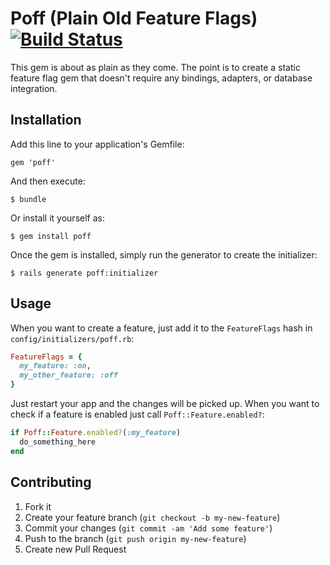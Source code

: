 # Poff (Plain Old Feature Flags) [![Build Status](https://secure.travis-ci.org/abedra/poff.png)](http://travis-ci.org/abedra/poff?branch=master)

This gem is about as plain as they come. The point is to create a
static feature flag gem that doesn't require any bindings, adapters,
or database integration.

## Installation

Add this line to your application's Gemfile:

    gem 'poff'

And then execute:

    $ bundle

Or install it yourself as:

    $ gem install poff

Once the gem is installed, simply run the generator to create the initializer:

    $ rails generate poff:initializer

## Usage

When you want to create a feature, just add it to the `FeatureFlags`
hash in `config/initializers/poff.rb`:

```ruby
FeatureFlags = {
  my_feature: :on,
  my_other_feature: :off
}
```

Just restart your app and the changes will be picked up. When you want
to check if a feature is enabled just call `Poff::Feature.enabled?`:

```ruby
if Poff::Feature.enabled?(:my_feature)
  do_something_here
end
```

## Contributing

1. Fork it
2. Create your feature branch (`git checkout -b my-new-feature`)
3. Commit your changes (`git commit -am 'Add some feature'`)
4. Push to the branch (`git push origin my-new-feature`)
5. Create new Pull Request
